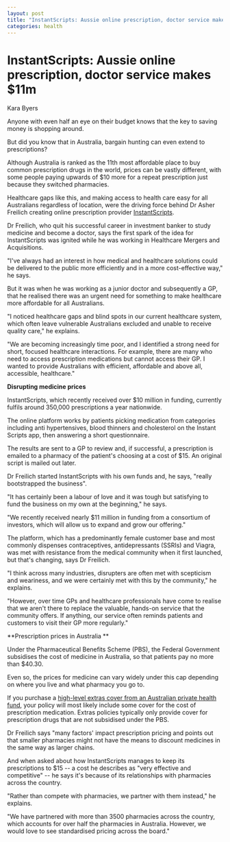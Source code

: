 ```yaml
---
layout: post
title: "InstantScripts: Aussie online prescription, doctor service makes $11m"
categories: health
---
```



InstantScripts: Aussie online prescription, doctor service makes $11m
=====================================================================

Kara Byers

Anyone with even half an eye on their budget knows that the key to saving money is shopping around. 

But did you know that in Australia, bargain hunting can even extend to prescriptions? 

Although Australia is ranked as the 11th most affordable place to buy common prescription drugs in the world, prices can be vastly different, with some people paying upwards of $10 more for a repeat prescription just because they switched pharmacies. 

Healthcare gaps like this, and making access to health care easy for all Australians regardless of location, were the driving force behind Dr Asher Freilich creating online prescription provider [InstantScripts](https://www.instantscripts.com.au/). 

Dr Freilich, who quit his successful career in investment banker to study medicine and become a doctor, says the first spark of the idea for InstantScripts was ignited while he was working in Healthcare Mergers and Acquisitions. 

"I've always had an interest in how medical and healthcare solutions could be delivered to the public more efficiently and in a more cost-effective way," he says. 

But it was when he was working as a junior doctor and subsequently a GP, that he realised there was an urgent need for something to make healthcare more affordable for all Australians. 

"I noticed healthcare gaps and blind spots in our current healthcare system, which often leave vulnerable Australians excluded and unable to receive quality care," he explains. 

"We are becoming increasingly time poor, and I identified a strong need for short, focused healthcare interactions. For example, there are many who need to access prescription medications but cannot access their GP. I wanted to provide Australians with efficient, affordable and above all, accessible, healthcare."

**Disrupting medicine prices**

InstantScripts, which recently received over $10 million in funding, currently fulfils around 350,000 prescriptions a year nationwide. 

The online platform works by patients picking medication from categories including anti hypertensives, blood thinners and cholesterol on the Instant Scripts app, then answering a short questionnaire.

The results are sent to a GP to review and, if successful, a prescription is emailed to a pharmacy of the patient's choosing at a cost of $15. An original script is mailed out later.

Dr Freilich started InstantScripts with his own funds and, he says, "really bootstrapped the business".

"It has certainly been a labour of love and it was tough but satisfying to fund the business on my own at the beginning," he says. 

"We recently received nearly $11 million in funding from a consortium of investors, which will allow us to expand and grow our offering."

The platform, which has a predominantly female customer base and most commonly dispenses contraceptives, antidepressants (SSRIs) and Viagra, was met with resistance from the medical community when it first launched, but that's changing, says Dr Freilich. 

"I think across many industries, disrupters are often met with scepticism and weariness, and we were certainly met with this by the community," he explains. 

"However, over time GPs and healthcare professionals have come to realise that we aren't there to replace the valuable, hands-on service that the community offers. If anything, our service often reminds patients and customers to visit their GP more regularly."

**Prescription prices in Australia **

Under the Pharmaceutical Benefits Scheme (PBS), the Federal Government subsidises the cost of medicine in Australia, so that patients pay no more than $40.30. 

Even so, the prices for medicine can vary widely under this cap depending on where you live and what pharmacy you go to.

If you purchase a [high-level extras cover from an Australian private health fund](https://www.news.com.au/best-of/money/extrashealthinsurance/news-story/5d13a2be690e0485fe3da32b01ca167b), your policy will most likely include some cover for the cost of prescription medication. Extras policies typically only provide cover for prescription drugs that are not subsidised under the PBS.

Dr Freilich says "many factors' impact prescription pricing and points out that smaller pharmacies might not have the means to discount medicines in the same way as larger chains.

And when asked about how InstantScripts manages to keep its prescriptions to $15 -- a cost he describes as "very effective and competitive" -- he says it's because of its relationships with pharmacies across the country. 

"Rather than compete with pharmacies, we partner with them instead," he explains. 

"We have partnered with more than 3500 pharmacies across the country, which accounts for over half the pharmacies in Australia. However, we would love to see standardised pricing across the board."
